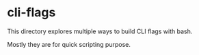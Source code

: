 # cli-flags

This directory explores multiple ways to build CLI flags with bash.

Mostly they are for quick scripting purpose.
